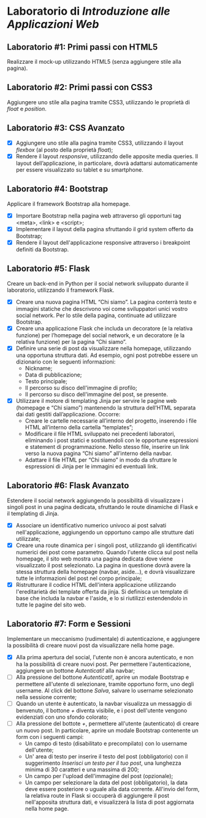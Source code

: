 # Laboratorio di *Introduzione alle Applicazioni Web*

## Laboratorio #1: Primi passi con HTML5
Realizzare il mock-up utilizzando HTML5 (senza aggiungere stile alla pagina).

## Laboratorio #2: Primi passi con CSS3
Aggiungere uno stile alla pagina tramite CSS3, utilizzando le proprietà di *float* e *position*.

## Laboratorio #3: CSS Avanzato
- [x] Aggiungere uno stile alla pagina tramite CSS3, utilizzando il layout *flexbox* (al posto della proprietà *float*);
- [x] Rendere il layout *responsive*, utilizzando delle apposite media queries. Il layout dell’applicazione, in particolare, dovrà adattarsi automaticamente per essere visualizzato su tablet e su smartphone.

## Laboratorio #4: Bootstrap
Applicare il framework Bootstrap alla homepage.
- [x] Importare Bootstrap nella pagina web attraverso gli opportuni tag \<meta\>, \<link\> e \<script\>;
- [x] Implementare il layout della pagina sfruttando il grid system offerto da Bootstrap;
- [x] Rendere il layout dell'applicazione responsive attraverso i breakpoint definiti da Bootstrap.

## Laboratorio #5: Flask
Creare un back-end in Python per il social network sviluppato durante il laboratorio, utilizzando il framework Flask.
- [x] Creare una nuova pagina HTML “Chi siamo”. La pagina conterrà testo e immagini statiche che descrivono voi come sviluppatori unici vostro social network. Per lo stile della pagina, continuate ad utilizzare Bootstrap.
- [x] Creare una applicazione Flask che includa un decoratore (e la relativa funzione) per l’homepage del social network, e un decoratore (e la relativa funzione) per la pagina “Chi siamo”.
- [x] Definire una serie di post da visualizzare nella homepage, utilizzando una opportuna struttura dati. Ad esempio, ogni post potrebbe essere un dizionario con le seguenti informazioni: 
  - Nickname;
  - Data di pubblicazione;
  - Testo principale;
  - Il percorso su disco dell'immagine di profilo;
  - Il percorso su disco dell'immagine del post, se presente.
- [x] Utilizzare il motore di templating Jinja per servire le pagine web (homepage e “Chi siamo”) mantenendo la struttura dell’HTML separata dai dati gestiti dall’applicazione. Occorre:
  - Creare le cartelle necessarie all’interno del progetto, inserendo i file HTML all’interno della cartella “templates”;
  - Modificare il file HTML sviluppato nei precedenti laboratori, eliminando i post statici e sostituendoli con le opportune espressioni e statement di programmazione. Nello stesso file, inserire un link verso la nuova pagina “Chi siamo” all’interno della navbar.
  - Adattare il file HTML per “Chi siamo” in modo da sfruttare le espressioni di Jinja per le immagini ed eventuali link.

## Laboratorio #6: Flask Avanzato
Estendere il social network aggiungendo la possibilità di visualizzare i singoli post in una pagina dedicata, sfruttando le route dinamiche di Flask e il templating di Jinja.
- [x] Associare un identificativo numerico univoco ai post salvati nell'applicazione, aggiungendo un opportuno campo alle strutture dati utilizzate;
- [x] Creare una route dinamica per i singoli post, utilizzando gli identificativi numerici dei post come parametro. Quando l'utente clicca sul post nella homepage, il sito web mostra una pagina dedicata dove viene visualizzato il post selezionato. La pagina in questione dovrà avere la stessa struttura della homepage (navbar, aside...), e dovrà visualizzare tutte le informazioni del post nel corpo principale;
- [x] Ristrutturare il codice HTML dell'intera applicazione utilizzando l'ereditarietà dei template offerta da jinja. Si definisca un template di base che includa la navbar e l'aside, e lo si riutilizzi estendendolo in tutte le pagine del sito web.
  
## Laboratorio #7: Form e Sessioni
Implementare un meccanismo (rudimentale) di autenticazione, e aggiungere la possibilità di creare nuovi post da visualizzare nella home page.
- [x] Alla prima apertura del social, l'utente non è ancora autenticato, e non ha la possibilità di creare nuovi post. Per permettere l'autenticazione, aggiungere un bottone *Autenticati!* alla navbar;
- [ ] Alla pressione del bottone *Autenticati!*, aprire un modale Bootstrap e permettere all'utente di selezionare, tramite opportuno form, uno degli username. Al click del bottone *Salva*, salvare lo username selezionato nella sessione corrente;
- [ ] Quando un utente è autenticato, la navbar visualizza un messaggio di benvenuto, il bottone *+* diventa visibile, e i post dell'utente vengono evidenziati con uno sfondo colorato;
- [ ] Alla pressione del bottote *+*, permettere all'utente (autenticato) di creare un nuovo post. In particolare, aprire un modale Bootstrap contenente un form con i seguenti campi:
  - Un campo di testo (disabilitato e precompilato) con lo username dell'utente;
  - Un' area di testo per inserire il testo del post (obbligatorio) con il suggerimento *Inserisci un testo per il tuo post*, una lunghezza minima di 30 caratteri e una massima di 200;
  - Un campo per l'upload dell'immagine del post (opzionale);
  - Un campo per selezionare la data del post (obbligatorio), la data deve essere posteriore o uguale alla data corrente.
All'invio del form, la relativa route in Flask si occuperà di aggiungere il post nell'apposita struttura dati, e visualizzerà la lista di post aggiornata nella home page.